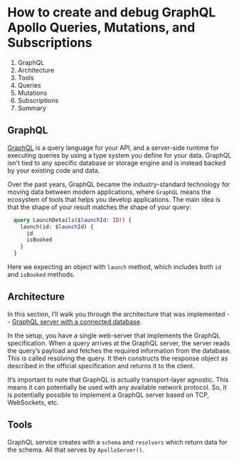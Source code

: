 # How to create and debug GraphQL Apollo Queries, Mutations, and Subscriptions

1. GraphQL
2. Architecture
3. Tools
4. Queries
5. Mutations
6. Subscriptions
7. Summary

<!-- https://css-tricks.com/front-end-developers-guide-graphql -->
<!-- https://blog.apollographql.com/inspecting-your-graphql-client-in-the-browser-2481f8bcdd55 -->

## GraphQL

[GraphQL](https://graphql.org/learn) is a query language for your API, and a server-side runtime for executing queries by using a type system you define for your data. GraphQL isn't tied to any specific database or storage engine and is instead backed by your existing code and data.

Over the past years, GraphQL became the industry-standard technology for moving data between modern applications, where `GraphQL` means the ecosystem of tools that helps you develop applications. The main idea is that the shape of your result matches the shape of your query:

```graphql
  query LaunchDetails($launchId: ID!) {
    launch(id: $launchId) {
      id
      isBooked
    }
  }
```

Here we expecting an object with `launch` method, which includes both `id` and `isBooked` methods.

## Architecture

In this section, I’ll walk you through the architecture that was implemented -- [GraphQL server with a connected database](https://www.howtographql.com/basics/3-big-picture).

In the setup, you have a single web-server that implements the GraphQL specification. When a query arrives at the GraphQL server, the server reads the query’s payload and fetches the required information from the database. This is called resolving the query. It then constructs the response object as described in the official specification and returns it to the client.

It’s important to note that GraphQL is actually transport-layer agnostic. This means it can potentially be used with any available network protocol. So, it is potentially possible to implement a GraphQL server based on TCP, WebSockets, etc.

## Tools

GraphQL service creates with a `schema` and `resolvers` which return data for the schema. All that serves by `ApolloServer()`.
